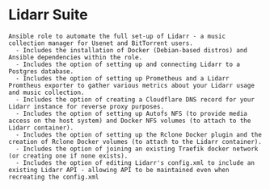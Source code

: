 Lidarr Suite
=========

    Ansible role to automate the full set-up of Lidarr - a music collection manager for Usenet and BitTorrent users.
      - Includes the installation of Docker (Debian-based distros) and Ansible dependencies within the role.
      - Includes the option of setting up and connecting Lidarr to a Postgres database.
      - Includes the option of setting up Prometheus and a Lidarr Promtheus exporter to gather various metrics about your Lidarr usage and music collection.
      - Includes the option of creating a Cloudflare DNS record for your Lidarr instance for reverse proxy purposes.
      - Includes the option of setting up Autofs NFS (to provide media access on the host system) and Docker NFS volumes (to attach to the Lidarr container).
      - Includes the option of setting up the Rclone Docker plugin and the creation of Rclone Docker volumes (to attach to the Lidarr container).
      - Includes the option of joining an existing Traefik docker network (or creating one if none exists).
      - Includes the option of editing Lidarr's config.xml to include an existing Lidarr API - allowing API to be maintained even when recreating the config.xml